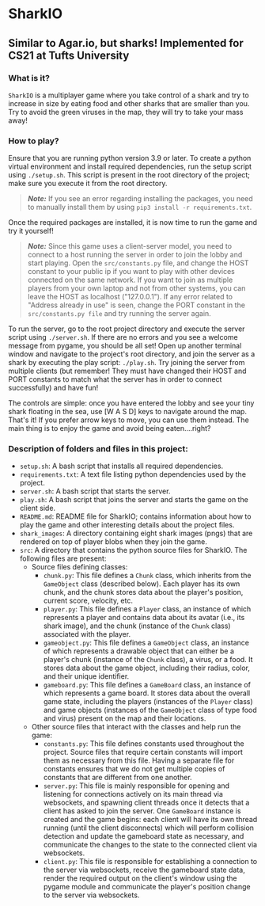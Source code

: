 # SharkIO
## Similar to Agar.io, but sharks! Implemented for CS21 at Tufts University

### What is it?
`SharkIO` is a multiplayer game where you take control of a shark and try to 
increase in size by eating food and other sharks that are smaller than you. 
Try to avoid the green viruses in the map, they will try to take your 
mass away!  

### How to play?
Ensure that you are running python version 3.9 or later. 
To create a python virtual environment and install required dependencies, 
run the setup script using `./setup.sh`. This script is present in the root 
directory of the project; make sure you execute it from the root directory.
> **_Note:_** If you see an error regarding installing the packages, you need 
> to manually install them by using `pip3 install -r requirements.txt`.

Once the required packages are installed, it is now time to run the game and 
try it yourself!

> **_Note:_** Since this game uses a client-server model, you need to connect 
> to a host running the server in order to join the lobby and start playing. 
> Open the `src/constants.py` file, and change the HOST constant to your 
> public ip if you want to play with other devices connected on the same 
> network. If you want to join as multiple players from your own laptop and 
> not from other systems, you can leave the HOST as localhost ("127.0.0.1"). 
> If any error related to "Address already in use" is seen, change the PORT 
> constant in the `src/constants.py file` and try running the server again.

To run the server, go to the root project directory and execute the server 
script using `./server.sh`. If there are no errors and you see a welcome 
message from pygame, you should be all set! Open up another terminal window 
and navigate to the project's root directory, and join the server as a shark 
by executing the play script: `./play.sh`. Try joining the server from 
multiple clients (but remember! They must have changed their HOST and 
PORT constants to match what the server has in order to connect successfully) 
and have fun!

The controls are simple: once you have entered the lobby and see your tiny 
shark floating in the sea, use [W A S D] keys to navigate around the map. 
That's it! If you prefer arrow keys to move, you can use them instead. 
The main thing is to enjoy the game and avoid being eaten....right?

### Description of folders and files in this project:
- `setup.sh`: A bash script that installs all required dependencies.
- `requirements.txt`: A text file listing python dependencies used by the 
  project.
- `server.sh`: A bash script that starts the server.
- `play.sh`: A bash script that joins the server and starts the game on the 
  client side.
- `README.md`: README file for SharkIO; contains information about how to 
  play the game and other interesting details about the project files.
- `shark_images`: A directory containing eight shark images (pngs) that are 
  rendered on top of player blobs when they join the game.
- `src`: A directory that contains the python source files for SharkIO. 
  The following files are present:
  - Source files defining classes:
    - `chunk.py`: This file defines a `Chunk` class, which inherits from 
        the `GameObject` class (described below). Each player has its own 
        chunk, and the chunk stores data about the player's position, 
        current score, velocity, etc.
    - `player.py`: This file defines a `Player` class, an instance of which 
        represents a player and contains data about its avatar 
        (i.e., its shark image), and the chunk (instance of the `Chunk` class)
        associated with the player.
    - `gameobject.py`: This file defines a `GameObject` class, an instance of 
        which represents a drawable object that can either be a player's chunk
        (instance of the `Chunk` class), a virus, or a food. 
        It stores data about the game object, including their radius, color, 
        and their unique identifier.
    - `gameboard.py`: This file defines a `GameBoard` class, an instance of 
        which represents a game board. It stores data about the overall game 
        state, including the players (instances of the `Player` class) and 
        game objects (instances of the `GameObject` class of type food and 
        virus) present on the map and their locations.
  - Other source files that interact with the classes and help run the game:
    - `constants.py`: This file defines constants used throughout the project. 
        Source files that require certain constants will import them as 
        necessary from this file. Having a separate file for constants 
        ensures that we do not get multiple copies of constants that are 
        different from one another.
    - `server.py`: This file is mainly responsible for opening and listening 
        for connections actively on its main thread via websockets, and 
        spawning client threads once it detects that a client has asked to 
        join the server. One `GameBoard` instance is created and the game 
        begins: each client will have its own thread running 
        (until the client disconnects) which will perform collision detection 
        and update the gameboard state as necessary, and communicate the 
        changes to the state to the connected client via websockets.
    - `client.py`: This file is responsible for establishing a connection 
        to the server via websockets, receive the gameboard state data, 
        render the required output on the client's window using the pygame module 
        and communicate the player's position change to the server via websockets.
